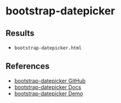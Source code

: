 # bootstrap-datepicker

## Results
- `bootstrap-datepicker.html`

## References
- [bootstrap-datepicker GitHub](https://github.com/uxsolutions/bootstrap-datepicker)
- [bootstrap-datepicker Docs](https://bootstrap-datepicker.readthedocs.io/en/stable/)
- [bootstrap-datepicker Demo](https://uxsolutions.github.io/bootstrap-datepicker/)